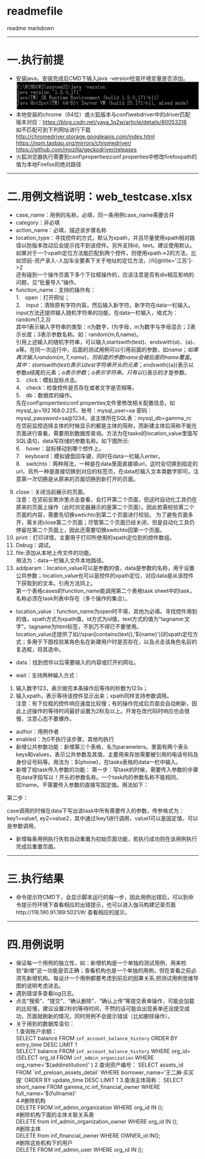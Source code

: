 # readmefile
readme markdown
*************************************
# 一.执行前提

-	安装java，安装完成后CMD下输入java -version检查环境变量是否添加。
![](https://github.com/holyrocklee/readmefile/blob/master/images/java.png)
-	本地安装的chrome（64位）或火狐版本与conf\webdriver中的driver匹配  
版本对应：https://blog.csdn.net/yaya_1q2w/article/details/80053316  
如不匹配可到下列网址进行下载  
http://chromedriver.storage.googleapis.com/index.html  
https://npm.taobao.org/mirrors/chromedriver/  
https://github.com/mozilla/geckodriver/releases
-	火狐浏览器执行需要到conf\properties\conf.properties中修改firefoxpath的值为本地Firefox的绝对路径

*************************************
# 二.用例文档说明：web_testcase.xlsx

- case_name：用例的名称，必填，同一条用例case_name需要合并
- category：非必填
- action_name：必填，描述该步骤名称
- location_type：寻找控件的方式，默认为xpath，并且尽量使用xpath相对路径以防版本改动后会提示找不到该控件。另外支持id，text。建议使用默认。  
如果对于一个xpath定位方法能匹配到两个控件，则使用xpath->2的方法，比如贷前-资产录入-人加车全要素下关于地址的定位方法，//li[@title='江苏']->2  
还有碰到一个操作页面下多个下拉框操作的，应该注意是否有div相互影响的问题，见“批量导入”操作。
- function_name：支持的操作有：  
1.　open：打开网址；  
2.　input：清除原有字符内容，然后输入新字符。新字符在data一栏输入。  
input方法还提供输入随机字符串的功能，在data一栏输入，格式为：random(1,2,3)  
其中1表示输入字符串的类型：n为数字，l为字母，m为数字与字母混合；2表示长度；3表示参数名称。如：random(m,6,name)。  
引用上述输入的随机字符串，可以输入startswith(test)、endswith(${a})、${a}、a等。在同一次运行中，后面的测试用例可以引用前面的参数，如${name}；如果再次输入random(m,7,name)，则前面的参数name会被后面的name覆盖。  
其中：startswith(test)表示以test字符串开头的元素；endswith(${a})表示以参数a结尾的元素；${a}表示参数；a表示字符串。只有以${}表示的才是参数。  
3.　click：模拟鼠标点击。  
4.　check：检查控件是否存在或者文字是否相等。  
5.　db：数据库的操作。  
先在conf\properties\conf.properties文件里修改相关配置信息，如mysql_ip=192.168.0.225，账号：mysql_user=sa 密码：mysql_password=sa@1234，该主体所在SQL表：mysql_db=gamma_rc  
在贷前监控选择主体的时候显示的都是主体的简称，而新建主体后简称不能在页面进行查看，需要用到数据库查询。方法为在tasks的location_value里面写SQL语句，data写存储的参数名称。如下图所示:  
6.　hover：鼠标移动到哪个控件上。  
7.　keyboard：模拟键盘回车键，同时在data一栏输入enter。  
8.　switchto：两种用法，一种是在data里面直接填url，这时会切换到指定的url，另外一种是直接切换到对应的标签页，在data栏输入文本类数字即可。注意第一次切换是从原来的页面切换到新打开的页面。  
9.  close：关闭当前展示的页面。  
注意：在贷前反欺诈里点击查看，会打开第二个页面，但这时自动化工具仍在原来的页面上操作（此时浏览器展示的是第二个页面）。因此若需校验第二个页面的内容，需要先切换swtichto到第二个页面进行校验。  为了避免页面多开，需关闭close第二个页面；尽管第二个页面已经关闭，但是自动化工具仍停留在第二个页面上，因此还需要切换switchto回第一个页面。  
10.  print：打印详情，主要用于打印所使用的xpath定位到的控件数组。  
11.  Debug：调试。  
12.  file:添加从本地上传文件的功能。  
用法为：data一栏输入文件本地路径。  
13.  addparam：location_value可以是参数的值，data是参数的名称，用于设置公共参数；location_value也可以是控件的xpath定位，对应data是从该控件下获取到的文本。引用方法同上。  
第一个表格cases的function_name能调用第二个表格task sheet中的task，名称必须在task列表中存在（多个操作的集合）。

-	location_value：function_name为open时不填，其他为必填。寻找控件用到的值，xpath方式为xpath值，id方式为id值，text方式的值为"tagname:文字"。tagname为html标签，不到万不得已不要使用。  
location_value还提供了如//span[contains(text(),'${name}')]的xpath定位方式；多用于下图校验某角色名在新建用户时是否存在，以及点击该角色名前的复选框，将其选中。
 
-	data：找到控件以后需要输入的内容或打开的网址。
-	wait：支持两种输入方式：
1.	输入数字123，表示做完本条操作后等待的秒数为123s；
2.	输入xpath，表示等待该控件显示出来；xpath同样支持参数调用。  
注意：有下拉框的控件响应速度比较慢；有的操作完成后页面会自动刷新，因此上述操作的等待时间最好设置为2秒及以上。开发在改代码时响应也会很慢，注意心态不要爆炸。
-	author：用例作者
-	enabled：为0不执行该步骤，其他均执行
-	新增公共参数功能：新增第三个表格，名为parameters。里面有两个表头keys和values，表示公共参数及其值，主要用来存放需要被引用的电话号码及身份证号码等。用法为：${phone}，在tasks表格的data一栏中输入。
-	新增了给task传入参数的功能：
第一步：写task的时候，需要传入参数的步骤在data字段写以！开头的参数名称。一个task内的参数名称不能相同，如!name。不需要传入参数的直接写固定值。用法如下：
 
第二步：
 
case调用的时候在data下写出该task中所有需要传入的参数，传参格式为：key1=value1, ey2=value2，其中通过!key1进行调用，value1可以是固定值，可以是参数调用。  
-	新增每条用例执行失败自动重置为初始页面功能，若执行成功则在该用例执行完成后重置页面。

**************************************
# 三.执行结果

- 命令提示符CMD下，会显示脚本运行的每一步，因此用例出错后，可以到命令提示符环境下查看相应的出错提示，也可以进入伽马构建记录页面http://118.190.91.189:5021/#/ 查看相应的提示。
**************************************
# 四.用例说明

- 保证每一个用例的独立性，如：新增机构是一个单独的测试用例，用来检验“新增”这一功能是否正确；查看机构也是一个单独的用例，但在查看之前必须先新增机构。每设计一个用例都要考虑到前后的因果关系,把测试用例思维导图的说明考虑进去。
- 遇到错误多查看log日志。
- 点击“搜索”、“提交”、“确认删除”、“确认上传”等提交表单操作，可能会加载的比较慢，建议设置2秒的等待时间，不然的话可能会出现表单还没提交成功，页面就刷新的情况，同时用例不会提示错误（比如删除操作）。
- 关于用到的数据库语句：  
1.查询账户余额：  
SELECT balance FROM `inf_account_balance_history` ORDER BY entry_time DESC LIMIT 1  
SELECT balance FROM `inf_account_balance_history` WHERE org_id=(SELECT org_id FROM `inf_admin_organization` WHERE org_name='${addinstitution}' )  
2.查询资产编号：  
SELECT assets_id FROM `inf_preloan_assets_detail` WHERE borrower_name='王二麻·买买提' ORDER BY update_time DESC LIMIT 1  
3.查询主体简称：  
SELECT short_name FROM gamma_rc.inf_financial_owner WHERE full_name='${fullname}'  
4.#删除机构  
DELETE FROM inf_admin_organization WHERE org_id IN ();  
#删除机构下面的主体关联关系表  
DELETE from inf_admin_organization_owner WHERE org_id IN ();  
#删除主体  
DELETE from inf_financial_owner WHERE OWNER_id IN();  
#删除这些机构下的用户  
DELETE FROM inf_admin_user WHERE org_id IN ();
